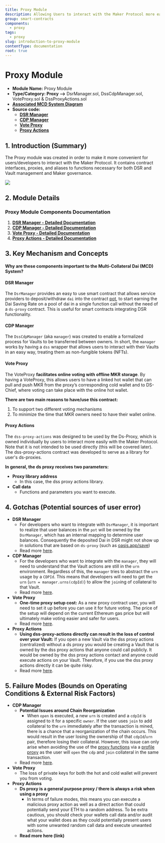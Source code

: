 ```yaml
---
title: Proxy Module
description: Allowing Users to interact with the Maker Protocol more easily
group: smart-contracts
components:
  - proxy
tags:
  - proxy
slug: introduction-to-proxy-module
contentType: documentation
root: true
---
```


# Proxy Module

* **Module Name:** Proxy Module
* **Type/Category: Proxy —&gt;** DsrManager.sol, DssCdpManager.sol, VoteProxy.sol & DssProxyActions.sol
* [**Associated MCD System Diagram**](https://github.com/makerdao/dss/wiki)
* **Source code:**
  * [**DSR Manager**](https://github.com/makerdao/dsr-manager/blob/master/src/DsrManager.sol)
  * [**CDP Manager**](https://github.com/makerdao/dss-cdp-manager/blob/master/src/DssCdpManager.sol)
  * [**Vote Proxy**](https://github.com/makerdao/vote-proxy/blob/master/src/VoteProxy.sol)
  * [**Proxy Actions**](https://github.com/makerdao/dss-proxy-actions/blob/master/src/DssProxyActions.sol)

## 1. Introduction (Summary)

The Proxy module was created in order to make it more convenient for users/developers to interact with the Maker Protocol. It contains contract interfaces, proxies, and aliases to functions necessary for both DSR and Vault management and Maker governance.

![](/images/documentation/proxymodulenew.png)

## 2. Module Details

### Proxy Module Components Documentation

1. [**DSR Manager - Detailed Documentation**](https://docs.makerdao.com/smart-contract-modules/proxy-module/dsr-manager-detailed-documentation)
2. [**CDP Manager - Detailed Documentation**](https://docs.makerdao.com/smart-contract-modules/proxy-module/cdp-manager-detailed-documentation)
3. [**Vote Proxy - Detailed Documentation**](https://docs.makerdao.com/smart-contract-modules/proxy-module/vote-proxy-detailed-documentation)
4. [**Proxy Actions - Detailed Documentation**](https://docs.makerdao.com/smart-contract-modules/proxy-module/proxy-actions-detailed-documentation)

## 3. Key Mechanism and Concepts

#### Why are these components important to the Multi-Collateral Dai (MCD) System?

#### **DSR Manager**

The `DsrManager` provides an easy to use smart contract that allows service providers to deposit/withdraw `dai` into the contract [pot](https://docs.makerdao.com/smart-contract-modules/rates-module/pot-detailed-documentation), to start earning the Dai Saving Rate on a pool of dai in a single function call without the need of a `ds-proxy` contract. This is useful for smart contracts integrating DSR functionality. 

#### **CDP Manager**

The `DssCdpManager` (aka `manager`) was created to enable a formalized process for Vaults to be transferred between owners. In short, the `manager` works by having a `dss` wrapper that allows users to interact with their Vaults in an easy way, treating them as non-fungible tokens (NFTs).

#### **Vote Proxy**

The VoteProxy **facilitates online voting with offline MKR storage**. By having a VoteProxy, this allows users to have a linked hot wallet that can pull and push MKR from the proxy’s corresponding cold wallet and to DS-Chief, where voting can take place with the online hot wallet.

**There are two main reasons to have/use this contract:**

1. To support two different voting mechanisms
2. To minimize the time that MKR owners need to have their wallet online.

#### **Proxy Actions**

The `dss-proxy-actions` was designed to be used by the Ds-Proxy, which is owned individually by users to interact more easily with the Maker Protocol. Note that it is not intended to be used directly (this will be covered later). The dss-proxy-actions contract was developed to serve as a library for user's ds-proxies.

**In general, the ds proxy receives two parameters:**

* **Proxy library address**
  * In this case, the dss proxy actions library.
* **Call data**
  * Functions and parameters you want to execute.

## 4. Gotchas (Potential sources of user error)

* **DSR Manager**
  * For developers who want to integrate with `DsrManager`, it is important to realize that user balances in the `pot` will be owned by the `DsrManager`, which has an internal mapping to determine user balances. Consequently the deposited Dai in DSR might not show up in solutions that are based on `ds-proxy` (such as [oasis.app/save](https://oasis.app/save))
  * Read more [here](https://docs.makerdao.com/smart-contract-modules/proxy-module/dsr-manager-detailed-documentation).
* **CDP Manager**
  * For the developers who want to integrate with the `manager`, they will need to understand that the Vault actions are still in the `urn` environment. Regardless of this, the `manager` tries to abstract the `urn` usage by a `CDPId`. This means that developers will need to get the `urn` (`urn = manager.urns(cdpId)`) to allow the `join`ing of collateral to that Vault.
  * Read more [here](https://docs.makerdao.com/smart-contract-modules/proxy-module/cdp-manager-detailed-documentation).
* **Vote Proxy**
  * **One-time proxy setup cost:** As a new proxy contract user, you will need to set it up before you can use it for future voting. The price of the setup will depend on the current Ethereum gas price but will ultimately make voting easier and safer for users.
  * Read more [here](https://docs.makerdao.com/smart-contract-modules/proxy-module/vote-proxy-detailed-documentation).
* **Proxy Actions**
  * **Using dss-proxy-actions directly can result in the loss of control over your Vault:** If you open a new Vault via the dss proxy actions (centralized) without a ds proxy you would be creating a Vault that is owned by the dss proxy actions that anyone could call publicly. It would be owned by the dss proxy actions contact and anyone could execute actions on your Vault. Therefore, if you use the dss proxy actions directly it can be quite risky.
  * Read more [here](https://docs.makerdao.com/smart-contract-modules/proxy-module/proxy-actions-detailed-documentation).

## 5. Failure Modes (Bounds on Operating Conditions & External Risk Factors)

* **CDP Manager**
  * **Potential Issues around Chain Reorganization**
    * When `open` is executed, a new `urn` is created and a `cdpId` is assigned to it for a specific `owner`. If the user uses `join` to add collateral to the `urn` immediately after the transaction is mined, there is a chance that a reorganization of the chain occurs. This would result in the user losing the ownership of that `cdpId`/`urn` pair, therefore losing their collateral. However, this issue can only arise when avoiding the use of the [proxy functions](https://github.com/makerdao/dss-proxy-actions) via a [profile proxy](https://github.com/dapphub/ds-proxy) as the user will `open` the `cdp` and `join` collateral in the same transaction.
  * Read more [here](https://docs.makerdao.com/smart-contract-modules/proxy-module/cdp-manager-detailed-documentation#5-failure-modes-bounds-on-operating-conditions-and-external-risk-factors).
* **Vote Proxy**
  * The loss of private keys for both the hot and cold wallet will prevent you from voting.
* **Proxy Actions**
  * **Ds proxy is a general purpose proxy / there is always a risk when using a proxy**
    * In terms of failure modes, this means you can execute a malicious proxy action as well as a direct action that could potentially send your ETH to a random address. To be extra cautious, you should check your wallets call data and/or audit what your wallet does as they could potentially present users with some unwanted random call data and execute unwanted actions.
  * **Read more here (link)**

